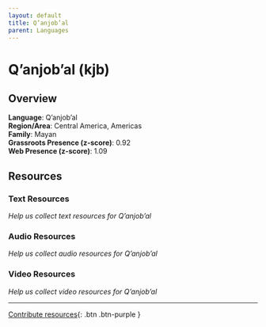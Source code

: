 ```yaml
---
layout: default
title: Q’anjob’al
parent: Languages
---
```


# Q’anjob’al (kjb)

## Overview

**Language**: Q’anjob’al  
**Region/Area**: Central America, Americas  
**Family**: Mayan  
**Grassroots Presence (z-score)**: 0.92  
**Web Presence (z-score)**: 1.09  

## Resources

### Text Resources
*Help us collect text resources for Q’anjob’al*

### Audio Resources
*Help us collect audio resources for Q’anjob’al*

### Video Resources
*Help us collect video resources for Q’anjob’al*

---

[Contribute resources](https://forms.office.com/e/1SfLJx3u1r){: .btn .btn-purple }

